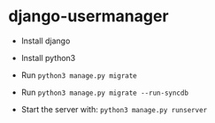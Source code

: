# django-usermanager

- Install django

- Install python3

- Run `python3 manage.py migrate`

- Run `python3 manage.py migrate --run-syncdb`

- Start the server with: `python3 manage.py runserver`
